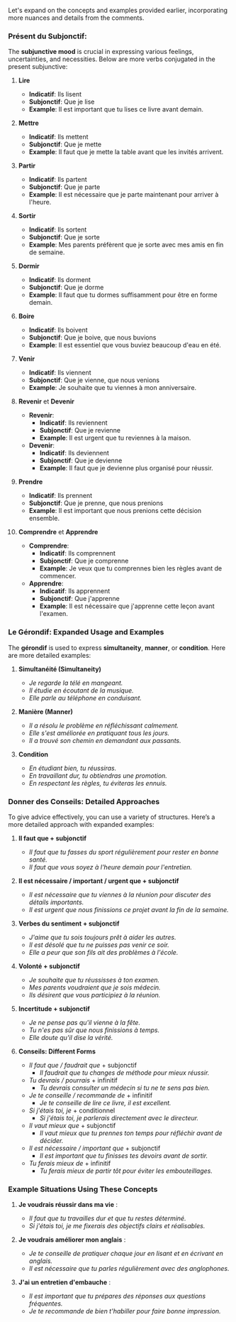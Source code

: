 Let's expand on the concepts and examples provided earlier, incorporating more nuances and details from the comments.

### Présent du Subjonctif:

The **subjunctive mood** is crucial in expressing various feelings, uncertainties, and necessities. Below are more verbs conjugated in the present subjunctive:

1. **Lire**
   - **Indicatif**: Ils lisent
   - **Subjonctif**: Que je lise
   - **Example**: Il est important que tu lises ce livre avant demain.

2. **Mettre**
   - **Indicatif**: Ils mettent
   - **Subjonctif**: Que je mette
   - **Example**: Il faut que je mette la table avant que les invités arrivent.

3. **Partir**
   - **Indicatif**: Ils partent
   - **Subjonctif**: Que je parte
   - **Example**: Il est nécessaire que je parte maintenant pour arriver à l'heure.

4. **Sortir**
   - **Indicatif**: Ils sortent
   - **Subjonctif**: Que je sorte
   - **Example**: Mes parents préfèrent que je sorte avec mes amis en fin de semaine.

5. **Dormir**
   - **Indicatif**: Ils dorment
   - **Subjonctif**: Que je dorme
   - **Example**: Il faut que tu dormes suffisamment pour être en forme demain.

6. **Boire**
   - **Indicatif**: Ils boivent
   - **Subjonctif**: Que je boive, que nous buvions
   - **Example**: Il est essentiel que vous buviez beaucoup d'eau en été.

7. **Venir**
   - **Indicatif**: Ils viennent
   - **Subjonctif**: Que je vienne, que nous venions
   - **Example**: Je souhaite que tu viennes à mon anniversaire.

8. **Revenir** et **Devenir**
   - **Revenir**:
     - **Indicatif**: Ils reviennent
     - **Subjonctif**: Que je revienne
     - **Example**: Il est urgent que tu reviennes à la maison.
   - **Devenir**:
     - **Indicatif**: Ils deviennent
     - **Subjonctif**: Que je devienne
     - **Example**: Il faut que je devienne plus organisé pour réussir.

9. **Prendre**
   - **Indicatif**: Ils prennent
   - **Subjonctif**: Que je prenne, que nous prenions
   - **Example**: Il est important que nous prenions cette décision ensemble.

10. **Comprendre** et **Apprendre**
    - **Comprendre**:
      - **Indicatif**: Ils comprennent
      - **Subjonctif**: Que je comprenne
      - **Example**: Je veux que tu comprennes bien les règles avant de commencer.
    - **Apprendre**:
      - **Indicatif**: Ils apprennent
      - **Subjonctif**: Que j'apprenne
      - **Example**: Il est nécessaire que j'apprenne cette leçon avant l'examen.

### Le Gérondif: Expanded Usage and Examples

The **gérondif** is used to express **simultaneity**, **manner**, or **condition**. Here are more detailed examples:

1. **Simultanéité (Simultaneity)**
   - *Je regarde la télé en mangeant.*  
   - *Il étudie en écoutant de la musique.*  
   - *Elle parle au téléphone en conduisant.*  

2. **Manière (Manner)**
   - *Il a résolu le problème en réfléchissant calmement.*  
   - *Elle s'est améliorée en pratiquant tous les jours.*  
   - *Il a trouvé son chemin en demandant aux passants.*

3. **Condition**
   - *En étudiant bien, tu réussiras.*  
   - *En travaillant dur, tu obtiendras une promotion.*  
   - *En respectant les règles, tu éviteras les ennuis.*

### Donner des Conseils: Detailed Approaches

To give advice effectively, you can use a variety of structures. Here’s a more detailed approach with expanded examples:

1. **Il faut que + subjonctif**
   - *Il faut que tu fasses du sport régulièrement pour rester en bonne santé.*  
   - *Il faut que vous soyez à l'heure demain pour l'entretien.*

2. **Il est nécessaire / important / urgent que + subjonctif**
   - *Il est nécessaire que tu viennes à la réunion pour discuter des détails importants.*  
   - *Il est urgent que nous finissions ce projet avant la fin de la semaine.*

3. **Verbes du sentiment + subjonctif**
   - *J'aime que tu sois toujours prêt à aider les autres.*  
   - *Il est désolé que tu ne puisses pas venir ce soir.*  
   - *Elle a peur que son fils ait des problèmes à l'école.*

4. **Volonté + subjonctif**
   - *Je souhaite que tu réussisses à ton examen.*  
   - *Mes parents voudraient que je sois médecin.*  
   - *Ils désirent que vous participiez à la réunion.*

5. **Incertitude + subjonctif**
   - *Je ne pense pas qu'il vienne à la fête.*  
   - *Tu n'es pas sûr que nous finissions à temps.*  
   - *Elle doute qu'il dise la vérité.*

6. **Conseils: Different Forms**
   - *Il faut que / faudrait que* + subjonctif  
     - *Il faudrait que tu changes de méthode pour mieux réussir.*
   - *Tu devrais / pourrais* + infinitif  
     - *Tu devrais consulter un médecin si tu ne te sens pas bien.*
   - *Je te conseille / recommande de* + infinitif  
     - *Je te conseille de lire ce livre, il est excellent.*
   - *Si j'étais toi, je* + conditionnel  
     - *Si j'étais toi, je parlerais directement avec le directeur.*
   - *Il vaut mieux que* + subjonctif  
     - *Il vaut mieux que tu prennes ton temps pour réfléchir avant de décider.*
   - *Il est nécessaire / important que* + subjonctif  
     - *Il est important que tu finisses tes devoirs avant de sortir.*
   - *Tu ferais mieux de* + infinitif  
     - *Tu ferais mieux de partir tôt pour éviter les embouteillages.*

### Example Situations Using These Concepts

1. **Je voudrais réussir dans ma vie** :
   - *Il faut que tu travailles dur et que tu restes déterminé.*
   - *Si j'étais toi, je me fixerais des objectifs clairs et réalisables.*

2. **Je voudrais améliorer mon anglais** :
   - *Je te conseille de pratiquer chaque jour en lisant et en écrivant en anglais.*
   - *Il est nécessaire que tu parles régulièrement avec des anglophones.*

3. **J'ai un entretien d'embauche** :
   - *Il est important que tu prépares des réponses aux questions fréquentes.*
   - *Je te recommande de bien t'habiller pour faire bonne impression.*

